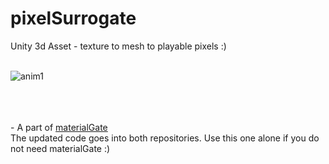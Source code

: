 # pixelSurrogate
Unity 3d Asset - texture to mesh to playable pixels :)
<br><br>

![anim1](https://github.com/eagleEggs/pixelSurrogate/blob/master/screenShots/pixelSurrogate_gif2.gif?raw=true)<br>


<br><br>
<br> - A part of [materialGate](https://www.github.com/eagleEggs/materialGate)<br>
The updated code goes into both repositories. Use this one alone if you do not need materialGate :)
